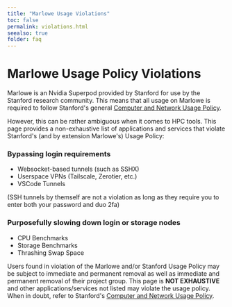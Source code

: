 ```yaml
---
title: "Marlowe Usage Violations"
toc: false
permalink: violations.html
seealso: true
folder: faq
---
```


# Marlowe Usage Policy Violations

Marlowe is an Nvidia Superpod provided by Stanford for use by the Stanford research community. This means that all usage on Marlowe is required to follow Stanford's general [Computer and Network Usage Policy](https://adminguide.stanford.edu/chapters/computing/computer-and-network-usage).

However, this can be rather ambiguous when it comes to HPC tools. This page provides a non-exhaustive list of applications and services that violate Stanford's (and by extension Marlowe's) Usage Policy:

### Bypassing login requirements

- Websocket-based tunnels (such as SSHX)
- Userspace VPNs (Tailscale, Zerotier, etc.)
- VSCode Tunnels

(SSH tunnels by themself are not a violation as long as they require you to enter both your password and duo 2fa)

### Purposefully slowing down login or storage nodes

- CPU Benchmarks
- Storage Benchmarks
- Thrashing Swap Space


Users found in violation of the Marlowe and/or Stanford Usage Policy may be subject to immediate and permanent removal as well as immediate and permanent removal of their project group. This page is **NOT EXHAUSTIVE** and other applications/services not listed may violate the usage policy. When in doubt, refer to Stanford's [Computer and Network Usage Policy](https://adminguide.stanford.edu/chapters/computing/computer-and-network-usage).